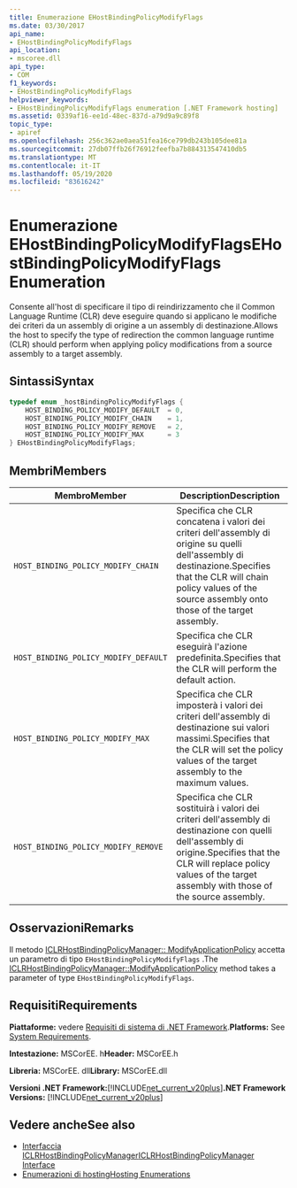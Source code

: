 ```yaml
---
title: Enumerazione EHostBindingPolicyModifyFlags
ms.date: 03/30/2017
api_name:
- EHostBindingPolicyModifyFlags
api_location:
- mscoree.dll
api_type:
- COM
f1_keywords:
- EHostBindingPolicyModifyFlags
helpviewer_keywords:
- EHostBindingPolicyModifyFlags enumeration [.NET Framework hosting]
ms.assetid: 0339af16-ee1d-48ec-837d-a79d9a9c89f8
topic_type:
- apiref
ms.openlocfilehash: 256c362ae0aea51fea16ce799db243b105dee81a
ms.sourcegitcommit: 27db07ffb26f76912feefba7b884313547410db5
ms.translationtype: MT
ms.contentlocale: it-IT
ms.lasthandoff: 05/19/2020
ms.locfileid: "83616242"
---
```

# <a name="ehostbindingpolicymodifyflags-enumeration"></a><span data-ttu-id="42c93-102">Enumerazione EHostBindingPolicyModifyFlags</span><span class="sxs-lookup"><span data-stu-id="42c93-102">EHostBindingPolicyModifyFlags Enumeration</span></span>
<span data-ttu-id="42c93-103">Consente all'host di specificare il tipo di reindirizzamento che il Common Language Runtime (CLR) deve eseguire quando si applicano le modifiche dei criteri da un assembly di origine a un assembly di destinazione.</span><span class="sxs-lookup"><span data-stu-id="42c93-103">Allows the host to specify the type of redirection the common language runtime (CLR) should perform when applying policy modifications from a source assembly to a target assembly.</span></span>  
  
## <a name="syntax"></a><span data-ttu-id="42c93-104">Sintassi</span><span class="sxs-lookup"><span data-stu-id="42c93-104">Syntax</span></span>  
  
```cpp  
typedef enum _hostBindingPolicyModifyFlags {  
    HOST_BINDING_POLICY_MODIFY_DEFAULT  = 0,  
    HOST_BINDING_POLICY_MODIFY_CHAIN    = 1,  
    HOST_BINDING_POLICY_MODIFY_REMOVE   = 2,  
    HOST_BINDING_POLICY_MODIFY_MAX      = 3  
} EHostBindingPolicyModifyFlags;  
```  
  
## <a name="members"></a><span data-ttu-id="42c93-105">Membri</span><span class="sxs-lookup"><span data-stu-id="42c93-105">Members</span></span>  
  
|<span data-ttu-id="42c93-106">Membro</span><span class="sxs-lookup"><span data-stu-id="42c93-106">Member</span></span>|<span data-ttu-id="42c93-107">Description</span><span class="sxs-lookup"><span data-stu-id="42c93-107">Description</span></span>|  
|------------|-----------------|  
|`HOST_BINDING_POLICY_MODIFY_CHAIN`|<span data-ttu-id="42c93-108">Specifica che CLR concatena i valori dei criteri dell'assembly di origine su quelli dell'assembly di destinazione.</span><span class="sxs-lookup"><span data-stu-id="42c93-108">Specifies that the CLR will chain policy values of the source assembly onto those of the target assembly.</span></span>|  
|`HOST_BINDING_POLICY_MODIFY_DEFAULT`|<span data-ttu-id="42c93-109">Specifica che CLR eseguirà l'azione predefinita.</span><span class="sxs-lookup"><span data-stu-id="42c93-109">Specifies that the CLR will perform the default action.</span></span>|  
|`HOST_BINDING_POLICY_MODIFY_MAX`|<span data-ttu-id="42c93-110">Specifica che CLR imposterà i valori dei criteri dell'assembly di destinazione sui valori massimi.</span><span class="sxs-lookup"><span data-stu-id="42c93-110">Specifies that the CLR will set the policy values of the target assembly to the maximum values.</span></span>|  
|`HOST_BINDING_POLICY_MODIFY_REMOVE`|<span data-ttu-id="42c93-111">Specifica che CLR sostituirà i valori dei criteri dell'assembly di destinazione con quelli dell'assembly di origine.</span><span class="sxs-lookup"><span data-stu-id="42c93-111">Specifies that the CLR will replace policy values of the target assembly with those of the source assembly.</span></span>|  
  
## <a name="remarks"></a><span data-ttu-id="42c93-112">Osservazioni</span><span class="sxs-lookup"><span data-stu-id="42c93-112">Remarks</span></span>  
 <span data-ttu-id="42c93-113">Il metodo [ICLRHostBindingPolicyManager:: ModifyApplicationPolicy](iclrhostbindingpolicymanager-modifyapplicationpolicy-method.md) accetta un parametro di tipo `EHostBindingPolicyModifyFlags` .</span><span class="sxs-lookup"><span data-stu-id="42c93-113">The [ICLRHostBindingPolicyManager::ModifyApplicationPolicy](iclrhostbindingpolicymanager-modifyapplicationpolicy-method.md) method takes a parameter of type `EHostBindingPolicyModifyFlags`.</span></span>  
  
## <a name="requirements"></a><span data-ttu-id="42c93-114">Requisiti</span><span class="sxs-lookup"><span data-stu-id="42c93-114">Requirements</span></span>  
 <span data-ttu-id="42c93-115">**Piattaforme:** vedere [Requisiti di sistema di .NET Framework](../../get-started/system-requirements.md).</span><span class="sxs-lookup"><span data-stu-id="42c93-115">**Platforms:** See [System Requirements](../../get-started/system-requirements.md).</span></span>  
  
 <span data-ttu-id="42c93-116">**Intestazione:** MSCorEE. h</span><span class="sxs-lookup"><span data-stu-id="42c93-116">**Header:** MSCorEE.h</span></span>  
  
 <span data-ttu-id="42c93-117">**Libreria:** MSCorEE. dll</span><span class="sxs-lookup"><span data-stu-id="42c93-117">**Library:** MSCorEE.dll</span></span>  
  
 <span data-ttu-id="42c93-118">**Versioni .NET Framework:**[!INCLUDE[net_current_v20plus](../../../../includes/net-current-v20plus-md.md)]</span><span class="sxs-lookup"><span data-stu-id="42c93-118">**.NET Framework Versions:** [!INCLUDE[net_current_v20plus](../../../../includes/net-current-v20plus-md.md)]</span></span>  
  
## <a name="see-also"></a><span data-ttu-id="42c93-119">Vedere anche</span><span class="sxs-lookup"><span data-stu-id="42c93-119">See also</span></span>

- [<span data-ttu-id="42c93-120">Interfaccia ICLRHostBindingPolicyManager</span><span class="sxs-lookup"><span data-stu-id="42c93-120">ICLRHostBindingPolicyManager Interface</span></span>](iclrhostbindingpolicymanager-interface.md)
- [<span data-ttu-id="42c93-121">Enumerazioni di hosting</span><span class="sxs-lookup"><span data-stu-id="42c93-121">Hosting Enumerations</span></span>](hosting-enumerations.md)
